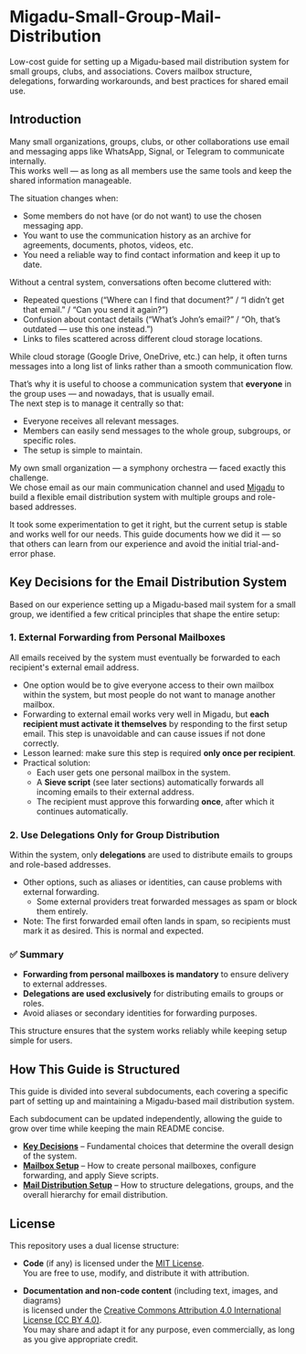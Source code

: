 # Migadu-Small-Group-Mail-Distribution
Low-cost guide for setting up a Migadu-based mail distribution system for small groups, clubs, and associations. Covers mailbox structure, delegations, forwarding workarounds, and best practices for shared email use.

## Introduction

Many small organizations, groups, clubs, or other collaborations use email and messaging apps like WhatsApp, Signal, or Telegram to communicate internally.  
This works well — as long as all members use the same tools and keep the shared information manageable.

The situation changes when:
- Some members do not have (or do not want) to use the chosen messaging app.
- You want to use the communication history as an archive for agreements, documents, photos, videos, etc.
- You need a reliable way to find contact information and keep it up to date.

Without a central system, conversations often become cluttered with:
- Repeated questions (“Where can I find that document?” / “I didn’t get that email.” / “Can you send it again?”)
- Confusion about contact details (“What’s John’s email?” / “Oh, that’s outdated — use this one instead.”)
- Links to files scattered across different cloud storage locations.

While cloud storage (Google Drive, OneDrive, etc.) can help, it often turns messages into a long list of links rather than a smooth communication flow.

That’s why it is useful to choose a communication system that **everyone** in the group uses — and nowadays, that is usually email.  
The next step is to manage it centrally so that:
- Everyone receives all relevant messages.
- Members can easily send messages to the whole group, subgroups, or specific roles.
- The setup is simple to maintain.

My own small organization — a symphony orchestra — faced exactly this challenge.  
We chose email as our main communication channel and used [Migadu](https://migadu.com/) to build a flexible email distribution system with multiple groups and role-based addresses.  

It took some experimentation to get it right, but the current setup is stable and works well for our needs. This guide documents how we did it — so that others can learn from our experience and avoid the initial trial-and-error phase.

## Key Decisions for the Email Distribution System

Based on our experience setting up a Migadu-based mail system for a small group, we identified a few critical principles that shape the entire setup:

### 1. External Forwarding from Personal Mailboxes

All emails received by the system must eventually be forwarded to each recipient's external email address.  
- One option would be to give everyone access to their own mailbox within the system, but most people do not want to manage another mailbox.  
- Forwarding to external email works very well in Migadu, but **each recipient must activate it themselves** by responding to the first setup email. This step is unavoidable and can cause issues if not done correctly.  
- Lesson learned: make sure this step is required **only once per recipient**.  
- Practical solution:  
  - Each user gets one personal mailbox in the system.  
  - A **Sieve script** (see later sections) automatically forwards all incoming emails to their external address.  
  - The recipient must approve this forwarding **once**, after which it continues automatically.

### 2. Use Delegations Only for Group Distribution

Within the system, only **delegations** are used to distribute emails to groups and role-based addresses.  
- Other options, such as aliases or identities, can cause problems with external forwarding.  
  - Some external providers treat forwarded messages as spam or block them entirely.  
- Note: The first forwarded email often lands in spam, so recipients must mark it as desired. This is normal and expected.  

### ✅ Summary

- **Forwarding from personal mailboxes is mandatory** to ensure delivery to external addresses.  
- **Delegations are used exclusively** for distributing emails to groups or roles.  
- Avoid aliases or secondary identities for forwarding purposes.  

This structure ensures that the system works reliably while keeping setup simple for users.

## How This Guide is Structured

This guide is divided into several subdocuments, each covering a specific part of setting up and maintaining a Migadu-based mail distribution system.

Each subdocument can be updated independently, allowing the guide to grow over time while keeping the main README concise.

- **[Key Decisions](docs/key-decisions.md)** – Fundamental choices that determine the overall design of the system.  
- **[Mailbox Setup](docs/mailbox-setup.md)** – How to create personal mailboxes, configure forwarding, and apply Sieve scripts.  
- **[Mail Distribution Setup](docs/mail-distribution-setup.md)** – How to structure delegations, groups, and the overall hierarchy for email distribution.  


## License

This repository uses a dual license structure:

- **Code** (if any) is licensed under the [MIT License](./LICENSE).  
  You are free to use, modify, and distribute it with attribution.

- **Documentation and non-code content** (including text, images, and diagrams)  
  is licensed under the [Creative Commons Attribution 4.0 International License (CC BY 4.0)](https://creativecommons.org/licenses/by/4.0/).  
  You may share and adapt it for any purpose, even commercially, as long as you give appropriate credit.
